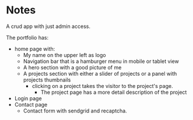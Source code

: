 # Notes

A crud app with just admin access.

The portfolio has:

* home page with:
	- My name on the upper left as logo
	- Navigation bar that is a hamburger menu in mobile or tablet view
	- A hero section with a good picture of me
	- A projects section with either a slider of projects or a panel with projects thumbnails
		- clicking on a project takes the visitor to the project's page.
			- The project page has a more detail description of the project
* Login page
* Contact page
	- Contact form with sendgrid and recaptcha.

